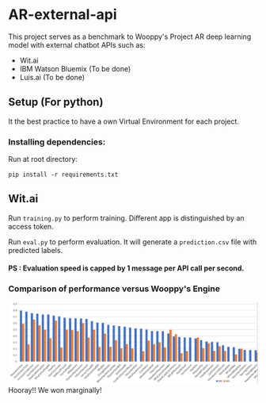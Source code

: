 # AR-external-api
This project serves as a benchmark to Wooppy's Project AR deep learning model with external chatbot APIs such as:
* Wit.ai
* IBM Watson Bluemix (To be done)
* Luis.ai (To be done)

## Setup (For python)
It the best practice to have a own Virtual Environment for each project.

### Installing dependencies:
Run at root directory:
```
pip install -r requirements.txt
```

## Wit.ai
Run ``training.py`` to perform training. Different app is distinguished by an access token.

Run ``eval.py`` to perform evaluation. It will generate a ``prediction.csv`` file with predicted labels. 
#### PS : Evaluation speed is capped by 1 message per API call per second.

### Comparison of performance versus Wooppy's Engine 
![alt text](witvswooppy.png "Wooppy's CNN vs Wit.ai performance")
Hooray!! We won marginally!
